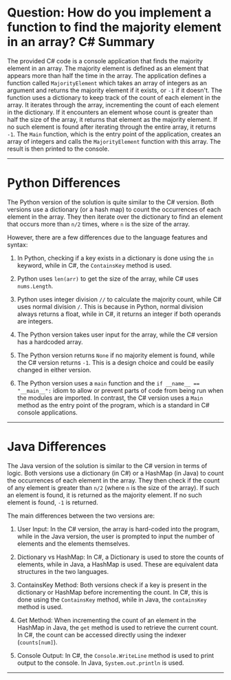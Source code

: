 # Question: How do you implement a function to find the majority element in an array? C# Summary

The provided C# code is a console application that finds the majority element in an array. The majority element is defined as an element that appears more than half the time in the array. The application defines a function called `MajorityElement` which takes an array of integers as an argument and returns the majority element if it exists, or `-1` if it doesn't. The function uses a dictionary to keep track of the count of each element in the array. It iterates through the array, incrementing the count of each element in the dictionary. If it encounters an element whose count is greater than half the size of the array, it returns that element as the majority element. If no such element is found after iterating through the entire array, it returns `-1`. The `Main` function, which is the entry point of the application, creates an array of integers and calls the `MajorityElement` function with this array. The result is then printed to the console.

---

# Python Differences

The Python version of the solution is quite similar to the C# version. Both versions use a dictionary (or a hash map) to count the occurrences of each element in the array. They then iterate over the dictionary to find an element that occurs more than `n/2` times, where `n` is the size of the array.

However, there are a few differences due to the language features and syntax:

1. In Python, checking if a key exists in a dictionary is done using the `in` keyword, while in C#, the `ContainsKey` method is used.

2. Python uses `len(arr)` to get the size of the array, while C# uses `nums.Length`.

3. Python uses integer division `//` to calculate the majority count, while C# uses normal division `/`. This is because in Python, normal division always returns a float, while in C#, it returns an integer if both operands are integers.

4. The Python version takes user input for the array, while the C# version has a hardcoded array.

5. The Python version returns `None` if no majority element is found, while the C# version returns `-1`. This is a design choice and could be easily changed in either version.

6. The Python version uses a `main` function and the `if __name__ == "__main__":` idiom to allow or prevent parts of code from being run when the modules are imported. In contrast, the C# version uses a `Main` method as the entry point of the program, which is a standard in C# console applications.

---

# Java Differences

The Java version of the solution is similar to the C# version in terms of logic. Both versions use a dictionary (in C#) or a HashMap (in Java) to count the occurrences of each element in the array. They then check if the count of any element is greater than `n/2` (where `n` is the size of the array). If such an element is found, it is returned as the majority element. If no such element is found, `-1` is returned.

The main differences between the two versions are:

1. User Input: In the C# version, the array is hard-coded into the program, while in the Java version, the user is prompted to input the number of elements and the elements themselves.

2. Dictionary vs HashMap: In C#, a Dictionary is used to store the counts of elements, while in Java, a HashMap is used. These are equivalent data structures in the two languages.

3. ContainsKey Method: Both versions check if a key is present in the dictionary or HashMap before incrementing the count. In C#, this is done using the `ContainsKey` method, while in Java, the `containsKey` method is used.

4. Get Method: When incrementing the count of an element in the HashMap in Java, the `get` method is used to retrieve the current count. In C#, the count can be accessed directly using the indexer (`counts[num]`).

5. Console Output: In C#, the `Console.WriteLine` method is used to print output to the console. In Java, `System.out.println` is used.

---
